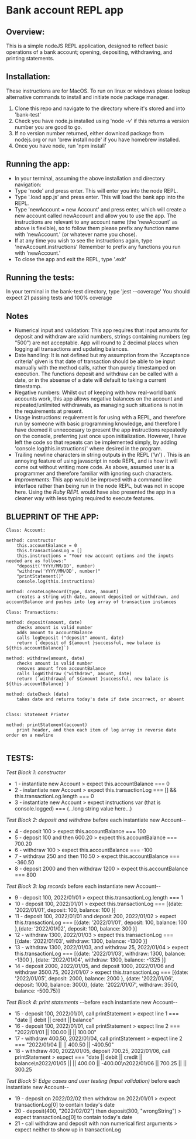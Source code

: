 # Bank account REPL app 

## Overview:

This is a simple nodeJS REPL application, designed to reflect basic operations of a bank account; opening, depositing, withdrawing, and printing statements.

## Installation:

These instructions are for MacOS. To run on linux or windows please lookup alternative commands to install and initiate node package manager.
    
1. Clone this repo and navigate to the directory where it's stored and into 'bank-test'
2. Check you have node.js installed using 'node -v' if this returns a version number you are good to go.
3. If no version number returned, either download package from nodejs.org or run 'brew install node' if you have homebrew installed.
4. Once you have node, run 'npm install'

## Running the app:
- In your terminal, assuming the above installation and directory navigation: 
- Type 'node' and press enter. This will enter you into the node REPL.
- Type '.load app.js' and press enter. This will load the bank app into the REPL.
- Type 'newAccount = new Account' and press enter, which will create a new account called newAccount and allow you to use the app. The instructions are relevant to any account name (the 'newAccount' as above is flexible), so to follow them please prefix any function name with 'newAccount.' (or whatever name you chose).
- If at any time you wish to see the instructions again, type 'newAccount.instructions' Remember to prefix any functions you run with 'newAccount.' 
- To close the app and exit the REPL, type '.exit'

## Running the tests:
In your terminal in the bank-test directory, type 'jest --coverage' You should expect 21 passing tests and 100% coverage


## Notes
- Numerical input and validation: This app requires that input amounts for deposit and withdraw are valid numbers, strings containing numbers (eg "500") are not acceptable. App will round to 2 decimal places when logging all transactions and updating balances. 
- Date handling: It is not defined but my assumption from the 'Acceptance criteria' given is that date of transaction should be able to be input manually with the method calls, rather than purely timestamped on execution. The functions deposit and withdraw can be called with a date, or in the absense of a date will default to taking a current timestamp.
- Negative numbers: Whilst out of keeping with how real-world bank accounts work, this app allows negative balances on the account and repeated/unlimited withdrawals, as managing such situations is not in the requirements at present. 
- Usage instructions: requirement is for using with a REPL, and therefore run by someone with basic programming knowledge, and therefore I have deemed it unneccesary to present the app instructions repeatedly on the console, preferring just once upon initialization. However, I have left the code so that repeats can be implemented simply, by adding 'console.log(this.instructions)' where desired in the program.
- Trailing newline characters in string outputs in the REPL ('\n') . This is an annoying feature of using javascript in node REPL, and is how it will come out without writing more code. As above, assumed user is a programmer and therefore familiar with ignoring such characters.
- *Improvements:* This app would be improved with a command line interface rather than being run in the node REPL, but was not in scope here. Using the *Ruby REPL* would have also presented the app in a cleaner way with less typing required to execute features.


## BLUEPRINT OF THE APP:
```
Class: Account:

method: constructor 
    this.accountBalance = 0
    this.transactionsLog = []
    this.instructions = "Your new account options and the inputs needed are as follows:"
    "deposit('YYYY/MM/DD', number)
    "withdraw('YYYY/MM/DD', number)"
    "printStatement()"
    console.log(this.instructions)
    
method: createLogRecord(type, date, amount)
    creates a string with date, amount deposited or withdrawn, and accountBalance and pushes into log array of transaction instances

Class: Transactions: 

method: deposit(amount, date)
    checks amount is valid number
    adds amount to accountBalance
    calls logDeposit ("deposit" amount, date)
    return (`deposit of ${amount }successful, new balace is ${this.accountBalance}`)

method: withdraw(amount, date)
    checks amount is valid number
    removes amount from accountBalance 
    calls logWithdraw ("withdraw", amount, date)
    return (`withdrawal of ${amount }successful, new balace is ${this.accountBalance}`)

method: dateCheck (date)
    takes date and returns today's date if date incorrect, or absent


Class: Statement Printer

method: printStatement(account)
    print header, and then each item of log array in reverse date order on a newline


```

## TESTS:

*Test Block 1: constructor*
- 1 - instantiate new Account > expect this.accountBalance === 0 
- 2 - instantiate new Account > expect this.transactionLog === [] && this.transactionLog.length === 0
- 3 - instantiate new Account > expect instructions var (that is console.logged) === (...long string value here...)

*Test Block 2: deposit and withdraw*
before each instantiate new Account--
- 4 - deposit 100 > expect this.accountBalance === 100
- 5 - deposit 100 and then 600.20 > expect this.accountBalance === 700.20
- 6 - withdraw 100 > expect this.accountBalance === -100
- 7 - withdraw 250 and then 110.50 > expect this.accountBalance === -360.50
- 8 - deposit 2000 and then withdraw 1200 > expect this.accountBalance === 800

*Test Block 3: log records*
before each instantiate new Account--
- 9 - deposit 100, 2022/01/01 > expect this.transactionLog.length === 1
- 10 - deposit 100, 2022/01/01 > expect this.transactionLog === [{date: '2022/01/01', deposit: 100, balance: 100 }]
- 11 - deposit 100, 2022/01/01 and deposit 200, 2022/01/02 > expect this.transactionLog === [{date: '2022/01/01', deposit: 100, balance: 100 },{date: '2022/01/02', deposit: 100, balance: 300 }]
- 12 - withdraw 1300, 2022/01/03 > expect this.transactionLog === [{date: '2022/01/03', withdraw: 1300, balance: -1300 }]
- 13 - withdraw 1300, 2022/01/03, and withdraw 25, 2022/01/04 > expect this.transactionLog === [{date: '2022/01/03', withdraw: 1300, balance: -1300 }, {date: '2022/01/04', withdraw: 1300, balance: -1325 }]
- 14 - deposit 2000, 2022/01/05, and deposit 1000, 2022/01/06 and withdraw 3500.75, 2022/01/07 > expect this.transactionLog === [{date: '2022/01/05', deposit: 2000, balance: 2000 }, {date: '2022/01/06', deposit: 1000, balance: 3000}, {date: '2022/01/07', withdraw: 3500, balance: -500.75}]

*Test Block 4: print statements*
--before each instantiate new Account--
- 15 - deposit 100, 2022/01/01, call printStatement > expect line 1 === "date || debit || credit || balance"
- 16 - deposit 100, 2022/01/01, call printStatement > expect line 2 === "2022/01/01 || 100.00 ||  || 100.00"
- 17 - withdraw 400.50, 2022/01/04, call printStatement > expect line 2 === "2022/01/04 || || 400.50 || -400.50"
- 18 - withdraw 400, 2022/01/05, deposit 700.25, 2022/01/06, call printStatement > expect === "date || debit || credit || balance\n2022/01/05 || || 400.00 || -400.00\n2022/01/06 || 700.25 ||  || 300.25

*Test Block 5: Edge cases and user testing (input validation)*
before each instantiate new Account--
- 19 - deposit on 2022/02/02 then withdraw on 2022/01/01 > expect transactionLog[0] to contain today's date
- 20 - deposit(400, "2022/02/02") then deposit(300, "wrongString") > expect transactionLog[0] to contain today's date
- 21 - call withdraw and deposit with non numerical first arguments > expect neither to show up in transactionLog












